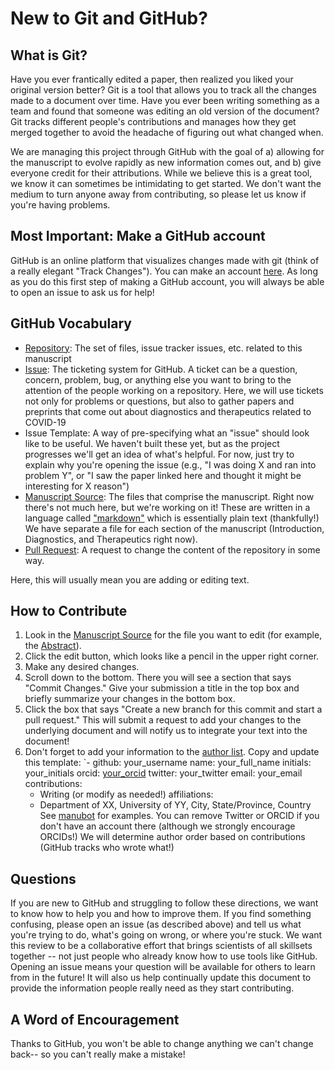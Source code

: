 # New to Git and GitHub?

## What is Git?

Have you ever frantically edited a paper, then realized you liked your original version better?
Git is a tool that allows you to track all the changes made to a document over time.
Have you ever been writing something as a team and found that someone was editing an old version of the document?
Git tracks different people's contributions and manages how they get merged together to avoid the headache of figuring out what changed when.

We are managing this project through GitHub with the goal of a) allowing for the manuscript to evolve rapidly as new information comes out, and b) give everyone credit for their attributions.
While we believe this is a great tool, we know it can sometimes be intimidating to get started. 
We don't want the medium to turn anyone away from contributing, so please let us know if you're having problems.


## Most Important: Make a GitHub account

GitHub is an online platform that visualizes changes made with git (think of a really elegant "Track Changes").
You can make an account [here](https://github.com/).
As long as you do this first step of making a GitHub account, you will always be able to open an issue to ask us for help!


## GitHub Vocabulary

- [Repository](http://github.com/greenelab/covid19-review): 
The set of files, issue tracker issues, etc. related to this manuscript 
- [Issue](https://github.com/greenelab/covid19-review/issues): 
The ticketing system for GitHub. 
A ticket can be a question, concern, problem, bug, or anything else you want to bring to the attention of the people working on a repository.
Here, we will use tickets not only for problems or questions, but also to gather papers and preprints that come out about diagnostics and therapeutics related to COVID-19
- Issue Template: 
A way of pre-specifying what an "issue" should look like to be useful. 
We haven't built these yet, but as the project progresses we'll get an idea of what's helpful. 
For now, just try to explain why you're opening the issue (e.g., "I was doing X and ran into problem Y", or "I saw the paper linked here and thought it might be interesting for X reason") 
- [Manuscript Source]( https://github.com/greenelab/covid19-review/tree/master/content): 
The files that comprise the manuscript. 
Right now there's not much here, but we're working on it! 
These are written in a language called ["markdown"](https://github.com/adam-p/markdown-here/wiki/Markdown-Cheatsheet#lists) which is essentially plain text (thankfully!) 
We have separate a file for each section of the manuscript (Introduction, Diagnostics, and Therapeutics right now).
- [Pull Request](https://github.com/greenelab/covid19-review/pulls): 
A request to change the content of the repository in some way. 

Here, this will usually mean you are adding or editing text.

## How to Contribute

1. Look in the [Manuscript Source]( https://github.com/greenelab/covid19-review/tree/master/content) for the file you want to edit (for example, the [Abstract](https://github.com/greenelab/covid19-review/blob/master/content/01.abstract.md)). 
2. Click the edit button, which looks like a pencil in the upper right corner. 
3. Make any desired changes.
4. Scroll down to the bottom. 
There you will see a section that says "Commit Changes." 
Give your submission a title in the top box and briefly summarize your changes in the bottom box. 
5. Click the box that says "Create a new branch for this commit and start a pull request." 
This will submit a request to add your changes to the underlying document and will notify us to integrate your text into the document!
6. Don't forget to add your information to the [author list](https://github.com/greenelab/covid19-review/blob/master/content/metadata.yaml). 
Copy and update this template:
`-
    github: your_username
    name: your_full_name
    initials: your_initials
    orcid: [your_orcid](https://orcid.org/)
    twitter: your_twitter
    email: your_email
    contributions:
      - Writing (or modify as needed!) 
    affiliations:
      - Department of XX, University of YY, City, State/Province, Country
See [manubot](https://github.com/manubot/rootstock/blob/master/content/metadata.yaml) for examples.
You can remove Twitter or ORCID if you don't have an account there (although we strongly encourage ORCIDs!)
We will determine author order based on contributions (GitHub tracks who wrote what!)


## Questions

If you are new to GitHub and struggling to follow these directions, we want to know how to help you and how to improve them.
If you find something confusing, please open an issue (as described above) and tell us what you're trying to do, what's going on wrong, or where you're stuck.
We want this review to be a collaborative effort that brings scientists of all skillsets together -- not just people who already know how to use tools like GitHub.
Opening an issue means your question will be available for others to learn from in the future!
It will also us help continually update this document to provide the information people really need as they start contributing.


## A Word of Encouragement
Thanks to GitHub, you won't be able to change anything we can't change back-- so you can't really make a mistake!
